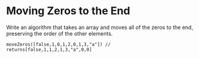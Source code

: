 # Moving Zeros to the End

Write an algorithm that takes an array and moves all of the zeros to the end, preserving the order of the other elements.

```text
moveZeros([false,1,0,1,2,0,1,3,"a"]) // returns[false,1,1,2,1,3,"a",0,0]
```
